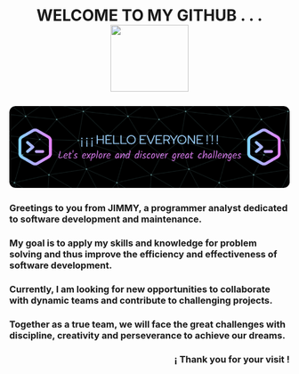 <!-- 1) TÍTULO + STICKER -->
# <center> WELCOME TO MY GITHUB . . . <img src="https://i.giphy.com/media/v1.Y2lkPTc5MGI3NjExNDVkazl6Zjg5NHdvdmExZTR6aGRkOWd4ZTgzdHNnYW9hZDVnZTBwZyZlcD12MV9pbnRlcm5hbF9naWZfYnlfaWQmY3Q9cw/5HyXGsoFzXWPKFx07j/giphy.gif" width="140" height="120" />
</center>

<!-- 2) BANNER -->
![](Banner.png)

<!-- 3) CONTENIDO BREVE -->
### Greetings to you from JIMMY, a programmer analyst dedicated to software development and maintenance.

### My goal is to apply my skills and knowledge for problem solving and thus improve the efficiency and effectiveness of software development.

### Currently, I am looking for new opportunities to collaborate with dynamic teams and contribute to challenging projects.

### Together as a true team, we will face the great challenges with discipline, creativity and perseverance to achieve our dreams.

<h3 align = "right"> ¡ Thank you for your visit ! </h3>

<!--
**Jitap/Jitap** is a ✨ _special_ ✨ repository because its `README.md` (this file) appears on your GitHub profile.

Here are some ideas to get you started:

- 🔭 I’m currently working on ...
- 🌱 I’m currently learning ...
- 👯 I’m looking to collaborate on ...
- 🤔 I’m looking for help with ...
- 💬 Ask me about ...
- 📫 How to reach me: ...
- 😄 Pronouns: ...
- ⚡ Fun fact: ...
-->
